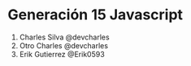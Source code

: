 # Generación 15 Javascript

1. Charles Silva @devcharles
2. Otro Charles @devcharles
5. Erik Gutierrez @Erik0593